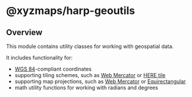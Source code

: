 # @xyzmaps/harp-geoutils

## Overview

This module contains utility classes for working with geospatial data.

It includes functionality for:

* [WGS 84](https://en.wikipedia.org/wiki/World_Geodetic_System)-compliant coordinates
* supporting tiling schemes, such as [Web Mercator](https://en.wikipedia.org/wiki/Web_Mercator_projection) or [HERE tile](https://developer.here.com/olp/documentation/data-user-guide/shared_content/topics/olp/concepts/partitions.html)
* supporting map projections, such as [Web Mercator](https://en.wikipedia.org/wiki/Web_Mercator_projection) or [Equirectangular](https://en.wikipedia.org/wiki/Equirectangular_projection)
* math utility functions for working with radians and degrees
